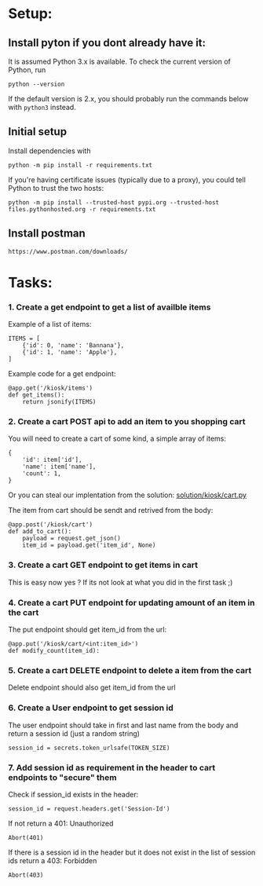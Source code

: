 # Setup:
## Install pyton if you dont already have it:

It is assumed Python 3.x is available. To check the current version of Python,
run

```
python --version
```

If the default version is 2.x, you should probably run the commands below with
`python3` instead.


## Initial setup

Install dependencies with

```
python -m pip install -r requirements.txt
```

If you're having certificate issues (typically due to a proxy), you could tell
Python to trust the two hosts:

```
python -m pip install --trusted-host pypi.org --trusted-host files.pythonhosted.org -r requirements.txt
```

  
## Install postman
    
    https://www.postman.com/downloads/
  

# Tasks:

### 1. Create a get endpoint to get a list of availble items  
 Example of a list of items: 

    ITEMS = [
        {'id': 0, 'name': 'Bannana'},
        {'id': 1, 'name': 'Apple'},
    ]

Example code for a get endpoint:

    @app.get('/kiosk/items')
    def get_items():
        return jsonify(ITEMS)

### 2. Create a cart POST api to add an item to you shopping cart

You will need to create a cart of some kind, a simple array of items:
    
    {
        'id': item['id'],
        'name': item['name'],
        'count': 1,
    } 
Or you can steal our implentation from the solution: [solution/kiosk/cart.py](https://github.com/Itera/api-testing-2022/blob/main/solution/kiosk/carts.py)

The item from cart should be sendt and retrived from the body:

    @app.post('/kiosk/cart')
    def add_to_cart():
        payload = request.get_json()
        item_id = payload.get('item_id', None)
  
### 3. Create a cart GET endpoint to get items in cart
This is easy now yes ? If its not look at what you did in the first task ;) 
  
### 4. Create a cart PUT endpoint for updating amount of an item in the cart
The put endpoint should get item_id from the url:

    @app.put('/kiosk/cart/<int:item_id>')
    def modify_count(item_id):
  
### 5. Create a cart DELETE endpoint to delete a item from the cart
Delete endpoint should also get item_id from the url
  
### 6. Create a User endpoint to get session id  
The user endpoint should take in first and last name from the body and return a session id (just a random string)

    session_id = secrets.token_urlsafe(TOKEN_SIZE)
  
### 7. Add session id as requirement in the header to cart endpoints to "secure" them
Check if session_id exists in the header:
    
    session_id = request.headers.get('Session-Id')
    
If not return a 401: Unauthorized

    Abort(401)

If there is a session id in the header but it does not exist in the list of session ids return a 403: Forbidden

    Abort(403)